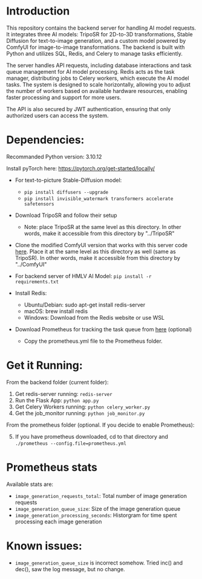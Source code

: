 # Introduction
This repository contains the backend server for handling AI model requests. It integrates three AI models: TripoSR for 2D-to-3D transformations, Stable Diffusion for text-to-image generation, and a custom model powered by ComfyUI for image-to-image transformations. The backend is built with Python and utilizes SQL, Redis, and Celery to manage tasks efficiently.

The server handles API requests, including database interactions and task queue management for AI model processing. Redis acts as the task manager, distributing jobs to Celery workers, which execute the AI model tasks. The system is designed to scale horizontally, allowing you to adjust the number of workers based on available hardware resources, enabling faster processing and support for more users.

The API is also secured by JWT authentication, ensuring that only authorized users can access the system.

# Dependencies:

Recommanded Python version: 3.10.12

Install pyTorch here: https://pytorch.org/get-started/locally/

* For text-to-picture Stable-Diffusion model:
    * `pip install diffusers --upgrade`
    * `pip install invisible_watermark transformers accelerate safetensors`

* Download TripoSR and follow their setup
    * Note: place TripoSR at the same level as this directory. In other words, make it accessible from this directory by "../TripoSR"

* Clone the modified ComfyUI version that works with this server code [here](https://github.com/hrl-2024/ComfyUI.git). Place it at the same level as this directory as well (same as TripoSR). In other words, make it accessible from this directory by "../ComfyUI"

* For backend server of HMLV AI Model:
`pip install -r requirements.txt`

* Install Redis:
    * Ubuntu/Debian: sudo apt-get install redis-server
    * macOS: brew install redis
    * Windows: Download from the Redis website or use WSL

* Download Prometheus for tracking the task queue from [here](https://prometheus.io/download/) (optional) 
    * Copy the prometheus.yml file to the Prometheus folder.

# Get it Running:

From the backend folder (current folder):
1. Get redis-server running: `redis-server`
2. Run the Flask App: `python app.py`
3. Get Celery Workers running: `python celery_worker.py`
4. Get the job_monitor running: `python job_monitor.py`

From the prometheus folder (optional. If you decide to enable Prometheus):

5. If you have prometheus downloaded, cd to that directory and `./prometheus --config.file=prometheus.yml`


# Prometheus stats
Available stats are:
* `image_generation_requests_total`: Total number of image generation requests
* `image_generation_queue_size`: Size of the image generation queue
* `image_generation_processing_seconds`: Historgram for time spent processing each image generation


# Known issues:
* `image_generation_queue_size` is incorrect somehow. Tried inc() and dec(), saw the log message, but no change.